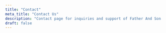 ```yaml
---
title: "Contact"
meta_title: "Contact Us"
description: "Contact page for inquiries and support of Father And Son Barber."
draft: false
---
```


